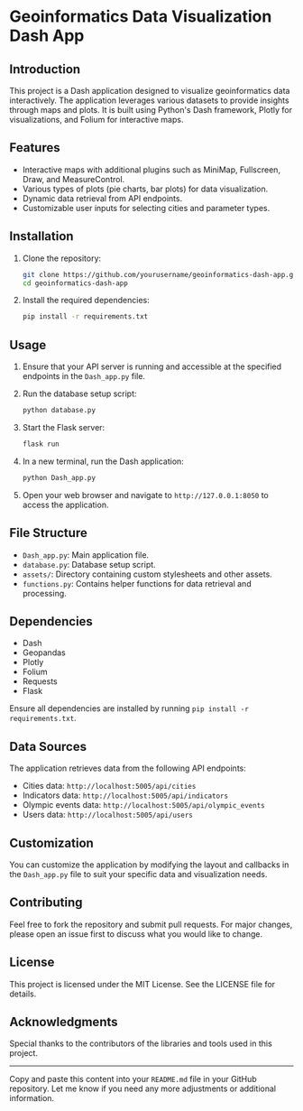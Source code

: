 # Geoinformatics Data Visualization Dash App

## Introduction

This project is a Dash application designed to visualize geoinformatics data interactively. The application leverages various datasets to provide insights through maps and plots. It is built using Python's Dash framework, Plotly for visualizations, and Folium for interactive maps.

## Features

- Interactive maps with additional plugins such as MiniMap, Fullscreen, Draw, and MeasureControl.
- Various types of plots (pie charts, bar plots) for data visualization.
- Dynamic data retrieval from API endpoints.
- Customizable user inputs for selecting cities and parameter types.

## Installation

1. Clone the repository:

   ```bash
   git clone https://github.com/yourusername/geoinformatics-dash-app.git
   cd geoinformatics-dash-app
   ```

2. Install the required dependencies:

   ```bash
   pip install -r requirements.txt
   ```

## Usage

1. Ensure that your API server is running and accessible at the specified endpoints in the `Dash_app.py` file.
2. Run the database setup script:

   ```bash
   python database.py
   ```

3. Start the Flask server:

   ```bash
   flask run
   ```

4. In a new terminal, run the Dash application:

   ```bash
   python Dash_app.py
   ```

5. Open your web browser and navigate to `http://127.0.0.1:8050` to access the application.

## File Structure

- `Dash_app.py`: Main application file.
- `database.py`: Database setup script.
- `assets/`: Directory containing custom stylesheets and other assets.
- `functions.py`: Contains helper functions for data retrieval and processing.

## Dependencies

- Dash
- Geopandas
- Plotly
- Folium
- Requests
- Flask

Ensure all dependencies are installed by running `pip install -r requirements.txt`.

## Data Sources

The application retrieves data from the following API endpoints:

- Cities data: `http://localhost:5005/api/cities`
- Indicators data: `http://localhost:5005/api/indicators`
- Olympic events data: `http://localhost:5005/api/olympic_events`
- Users data: `http://localhost:5005/api/users`

## Customization

You can customize the application by modifying the layout and callbacks in the `Dash_app.py` file to suit your specific data and visualization needs.

## Contributing

Feel free to fork the repository and submit pull requests. For major changes, please open an issue first to discuss what you would like to change.

## License

This project is licensed under the MIT License. See the LICENSE file for details.

## Acknowledgments

Special thanks to the contributors of the libraries and tools used in this project.

---

Copy and paste this content into your `README.md` file in your GitHub repository. Let me know if you need any more adjustments or additional information.
